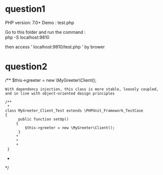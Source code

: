 # question1 

PHP version: 7.0+
Demo : test.php

Go to this folder and run the command :  
  php -S localhost:9810 
  
then access ' localhost:9810/test.php ' by brower


# question2

/**
    $this->greeter = new \MyGreeter\Client();  
    
    With dependency injection, this class is more stable, loosely coupled, and in line with object-oriented design principles

    /**
     *
    class MyGreeter_Client_Test extends \PHPUnit_Framework_TestCase
    {
          public function setUp()
         {
             $this->greeter = new \MyGreeter\Client();
          }
         *
         *
         *
     }
 *
 */
